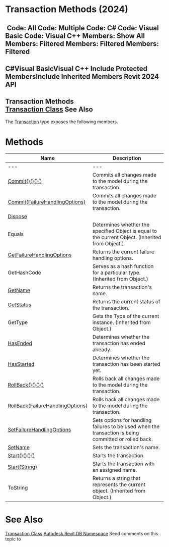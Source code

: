 # Transaction Methods (2024)

﻿
 Code: All Code: Multiple Code: C# Code: Visual Basic Code: Visual C++  Members: Show All Members: Filtered Members: Filtered Members: Filtered   
---  
C#Visual BasicVisual C++
Include Protected MembersInclude Inherited Members
Revit 2024 API  
---  
Transaction Methods  
[Transaction Class](308ebf8d-d96d-4643-cd1d-34fffcea53fd.md "Transaction Class") See Also  
---  
The [Transaction](308ebf8d-d96d-4643-cd1d-34fffcea53fd.md "Transaction Class") type exposes the following members.
# Methods
| Name | Description |
| --- | --- |
| --- | --- | --- |
| [Commit()()()()](32714010-7138-f64f-8fde-a310354448e3.md "Commit Method") | Commits all changes made to the model during the transaction. |
| [Commit(FailureHandlingOptions)](9e9983d1-bd0d-b476-2dc4-021c56eb2bd7.md "Commit Method \(FailureHandlingOptions\)") | Commits all changes made to the model during the transaction. |
| [Dispose](58d38d85-06cb-58ad-3631-8c2301240c94.md "Dispose Method") |
| Equals | Determines whether the specified Object is equal to the current Object. (Inherited from Object.) |
| [GetFailureHandlingOptions](f306f808-a753-1585-18ef-57d65e76fad4.md "GetFailureHandlingOptions Method") | Returns the current failure handling options. |
| GetHashCode | Serves as a hash function for a particular type.  (Inherited from Object.) |
| [GetName](efc9e55a-1457-db92-66ec-84fcfc688552.md "GetName Method") | Returns the transaction's name. |
| [GetStatus](fdf98941-eee4-d8af-e3f7-5b6c7ccc3c74.md "GetStatus Method") | Returns the current status of the transaction. |
| GetType | Gets the Type of the current instance. (Inherited from Object.) |
| [HasEnded](0287f338-0d0c-aff2-c75b-0aefe452969d.md "HasEnded Method") | Determines whether the transaction has ended already. |
| [HasStarted](425a8103-a11b-4c45-f002-0e7bc602d074.md "HasStarted Method") | Determines whether the transaction has been started yet. |
| [RollBack()()()()](bd1e69e9-961e-1c07-f70a-a29b90c6eb97.md "RollBack Method") | Rolls back all changes made to the model during the transaction. |
| [RollBack(FailureHandlingOptions)](d99de9ee-168e-a114-1255-0cea9f317efb.md "RollBack Method \(FailureHandlingOptions\)") | Rolls back all changes made to the model during the transaction. |
| [SetFailureHandlingOptions](1e913cca-f75b-8dfb-b172-5a04f3732b85.md "SetFailureHandlingOptions Method") | Sets options for handling failures to be used when the transaction is being committed or rolled back. |
| [SetName](c0283e7f-d261-6016-724c-31ae5cde96a7.md "SetName Method") | Sets the transaction's name. |
| [Start()()()()](1146fa87-127d-c432-0f51-79a5eb102031.md "Start Method") | Starts the transaction. |
| [Start(String)](5fb266f4-5eca-049f-6a30-f3ed76687409.md "Start Method \(String\)") | Starts the transaction with an assigned name. |
| ToString | Returns a string that represents the current object. (Inherited from Object.) |

# See Also
[Transaction Class](308ebf8d-d96d-4643-cd1d-34fffcea53fd.md "Transaction Class")
[Autodesk.Revit.DB Namespace](87546ba7-461b-c646-cbb1-2cb8f5bff8b2.md "Autodesk.Revit.DB Namespace")
Send comments on this topic to 